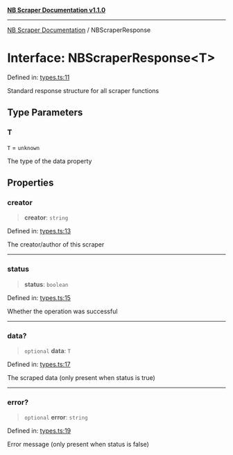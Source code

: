 [**NB Scraper Documentation v1.1.0**](../README.md)

***

[NB Scraper Documentation](../globals.md) / NBScraperResponse

# Interface: NBScraperResponse\<T\>

Defined in: [types.ts:11](https://github.com/Chakszzz/NB-Scraper/blob/a54b0d480231641a2da59c589f08af0cd80e90f8/app/types.ts#L11)

Standard response structure for all scraper functions

## Type Parameters

### T

`T` = `unknown`

The type of the data property

## Properties

### creator

> **creator**: `string`

Defined in: [types.ts:13](https://github.com/Chakszzz/NB-Scraper/blob/a54b0d480231641a2da59c589f08af0cd80e90f8/app/types.ts#L13)

The creator/author of this scraper

***

### status

> **status**: `boolean`

Defined in: [types.ts:15](https://github.com/Chakszzz/NB-Scraper/blob/a54b0d480231641a2da59c589f08af0cd80e90f8/app/types.ts#L15)

Whether the operation was successful

***

### data?

> `optional` **data**: `T`

Defined in: [types.ts:17](https://github.com/Chakszzz/NB-Scraper/blob/a54b0d480231641a2da59c589f08af0cd80e90f8/app/types.ts#L17)

The scraped data (only present when status is true)

***

### error?

> `optional` **error**: `string`

Defined in: [types.ts:19](https://github.com/Chakszzz/NB-Scraper/blob/a54b0d480231641a2da59c589f08af0cd80e90f8/app/types.ts#L19)

Error message (only present when status is false)
